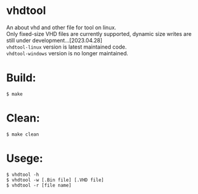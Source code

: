 # vhdtool
An about vhd and other file for tool on linux.  
Only fixed-size VHD files are currently supported, dynamic size writes are still under development...[2023.04.28]  
`vhdtool-linux` version is latest maintained code.  
`vhdtool-windows` version is no longer maintained.  

# Build:
`$ make`
# Clean:
`$ make clean`
# Usege:
`$ vhdtool -h`  
`$ vhdtool -w [.Bin file] [.VHD file]`  
`$ vhdtool -r [file name]`  
